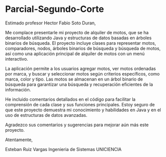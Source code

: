 # Parcial-Segundo-Corte

Estimado profesor Hector Fabio Soto Duran,

Me complace presentarle mi proyecto de alquiler de motos, que se ha desarrollado utilizando Java y estructuras de datos basadas en árboles binarios de búsqueda. 
El proyecto incluye clases para representar motos, comparadores, nodos, árboles binarios de búsqueda y búsqueda de motos, así como una aplicación principal de 
alquiler de motos con un menú interactivo.

La aplicación permite a los usuarios agregar motos, ver motos ordenadas por marca, y buscar y seleccionar motos según criterios específicos, como marca, 
color y tipo. Las motos se almacenan en un árbol binario de búsqueda para garantizar una búsqueda y recuperación eficientes de la información.

He incluido comentarios detallados en el código para facilitar la comprensión de cada clase y sus funciones principales. 
Estoy seguro de que este proyecto demuestra mi conocimiento y habilidades en Java y en el uso de estructuras de datos avanzadas.

Agradezco sus comentarios y sugerencias para mejorar aún más este proyecto.

Atentamente,

Esteban Ruiz Vargas
Ingenieria de Sistemas
UNICIENCIA
